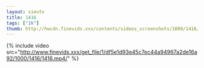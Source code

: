 ```yaml
--- 
layout: sieutv
title: 1416
tags: ["1k"]
thumb: http://hwcdn.finevids.xxx/contents/videos_screenshots/1000/1416/preview.mp4.jpg
---
```

{% include video src="http://www.finevids.xxx/get_file/1/df5e1d93e45c7ec44a94967a2de16a92/1000/1416/1416.mp4/" %} 
